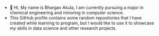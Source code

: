 - 👋 Hi, My name is Bhargav Akula, I am currently pursuing a major in chemical engineering and minoring in computer science.
- This GitHub profile contains some random repositories that I have created while learning to program, but I would like to use it to showcase my skills in data science and other research projects.

<!---
bhargavakula01/bhargavakula01 is a ✨ special ✨ repository because its `README.md` (this file) appears on your GitHub profile.
You can click the Preview link to take a look at your changes.
--->
